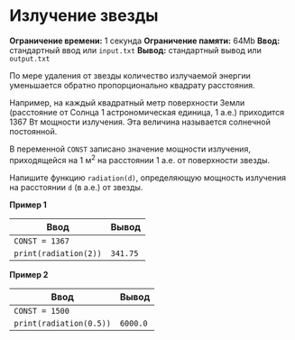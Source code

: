 # Излучение звезды

**Ограничение времени:** 1 секунда
**Ограничение памяти:** 64Mb
**Ввод:** стандартный ввод или `input.txt`
**Вывод:** стандартный вывод или `output.txt`

По мере удаления от звезды количество излучаемой энергии уменьшается обратно пропорционально квадрату расстояния.

Например, на каждый квадратный метр поверхности Земли (расстояние от Солнца 1 астрономическая единица, 1 а.е.) приходится 1367 Вт мощности излучения. Эта величина называется солнечной постоянной.

В переменной `CONST` записано значение мощности излучения, приходящейся на 1 м<sup>2</sup> на расстоянии 1 а.е. от поверхности звезды.

Напишите функцию `radiation(d)`, определяющую мощность излучения на расстоянии `d` (в а.е.) от звезды.

**Пример 1**

| Ввод             | Вывод     |
| ---------------- | --------- |
| `CONST = 1367`   |           |
| `print(radiation(2))` | `341.75` |

**Пример 2**

| Ввод             | Вывод      |
| ---------------- | ---------- |
| `CONST = 1500`   |            |
| `print(radiation(0.5))` | `6000.0`  |